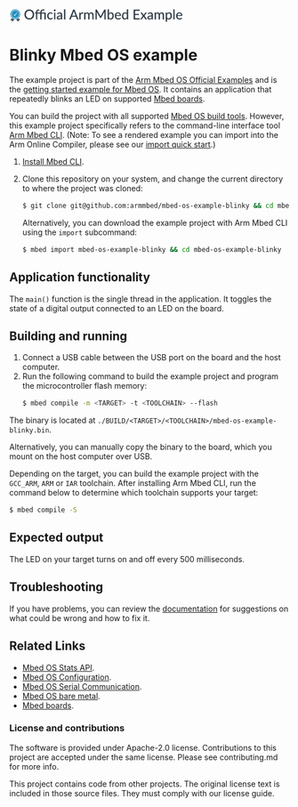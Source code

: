 ![](./resources/official_armmbed_example_badge.png)
# Blinky Mbed OS example

The example project is part of the [Arm Mbed OS Official Examples](https://os.mbed.com/code/) and is the [getting started example for Mbed OS](https://os.mbed.com/docs/mbed-os/v5.14/quick-start/index.html). It contains an application that repeatedly blinks an LED on supported [Mbed boards](https://os.mbed.com/platforms/).

You can build the project with all supported [Mbed OS build tools](https://os.mbed.com/docs/mbed-os/latest/tools/index.html). However, this example project specifically refers to the command-line interface tool [Arm Mbed CLI](https://github.com/ARMmbed/mbed-cli#installing-mbed-cli).
(Note: To see a rendered example you can import into the Arm Online Compiler, please see our [import quick start](https://os.mbed.com/docs/mbed-os/latest/quick-start/online-with-the-online-compiler.html#importing-the-code).)

1. [Install Mbed CLI](https://os.mbed.com/docs/mbed-os/latest/quick-start/offline-with-mbed-cli.html).

1. Clone this repository on your system, and change the current directory to where the project was cloned:

    ```bash
    $ git clone git@github.com:armmbed/mbed-os-example-blinky && cd mbed-os-example-blinky
    ```

    Alternatively, you can download the example project with Arm Mbed CLI using the `import` subcommand:

    ```bash
    $ mbed import mbed-os-example-blinky && cd mbed-os-example-blinky
    ```


## Application functionality

The `main()` function is the single thread in the application. It toggles the state of a digital output connected to an LED on the board.

## Building and running

1. Connect a USB cable between the USB port on the board and the host computer.
2. <a name="build_cmd"></a> Run the following command to build the example project and program the microcontroller flash memory:
    ```bash
    $ mbed compile -m <TARGET> -t <TOOLCHAIN> --flash
    ```
The binary is located at `./BUILD/<TARGET>/<TOOLCHAIN>/mbed-os-example-blinky.bin`.

Alternatively, you can manually copy the binary to the board, which you mount on the host computer over USB.

Depending on the target, you can build the example project with the `GCC_ARM`, `ARM` or `IAR` toolchain. After installing Arm Mbed CLI, run the command below to determine which toolchain supports your target:

```bash
$ mbed compile -S
```

## Expected output
The LED on your target turns on and off every 500 milliseconds.


## Troubleshooting
If you have problems, you can review the [documentation](https://os.mbed.com/docs/latest/tutorials/debugging.html) for suggestions on what could be wrong and how to fix it.

## Related Links

* [Mbed OS Stats API](https://os.mbed.com/docs/latest/apis/mbed-statistics.html).
* [Mbed OS Configuration](https://os.mbed.com/docs/latest/reference/configuration.html).
* [Mbed OS Serial Communication](https://os.mbed.com/docs/latest/tutorials/serial-communication.html).
* [Mbed OS bare metal](https://os.mbed.com/docs/mbed-os/latest/reference/mbed-os-bare-metal.html).
* [Mbed boards](https://os.mbed.com/platforms/).

### License and contributions

The software is provided under Apache-2.0 license. Contributions to this project are accepted under the same license. Please see contributing.md for more info.

This project contains code from other projects. The original license text is included in those source files. They must comply with our license guide.
